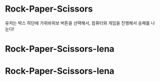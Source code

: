 # Rock-Paper-Scissors

유저는 박스 하단에 가위바위보 버튼을 선택해서, 컴퓨터와 게임을 진행해서 승패를 나눈다!

# Rock-Paper-Scissors-lena
# Rock-Paper-Scissors-lena
